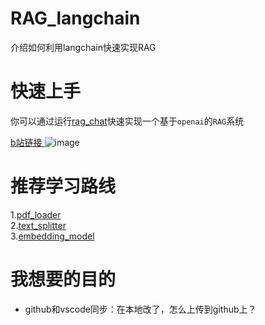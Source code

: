 # RAG_langchain
介绍如何利用langchain快速实现RAG  

# 快速上手
你可以通过运行[rag_chat](https://github.com/blackinkkkxi/RAG_langchain/blob/main/rag_chat.ipynb)快速实现一个基于`openai`的`RAG`系统

[b站链接 ](https://www.bilibili.com/video/BV1bi4y1v729/?spm_id_from=333.999.0.0&vd_source=dc270b03c3087e0ef2f4f8474d52b5d6)
![image](https://github.com/wpillow87/RAG_langchain/assets/23335768/e95d06dd-034e-45b5-8658-98876ea28116)

# 推荐学习路线
1.[pdf_loader](https://github.com/blackinkkkxi/RAG_langchain/tree/main/learn/doc_loader)  
2.[text_splitter](https://github.com/blackinkkkxi/RAG_langchain/tree/main/learn/text_splitter)  
3.[embedding_model](https://github.com/blackinkkkxi/RAG_langchain/tree/main/learn/embedding_model)  



# 我想要的目的
- github和vscode同步：在本地改了，怎么上传到github上？